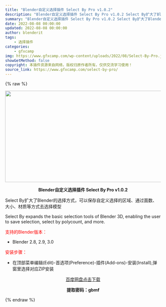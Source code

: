 ```yaml
---
title: "Blender自定义选择插件 Select By Pro v1.0.2"
description: "Blender自定义选择插件 Select By Pro v1.0.2 Select By扩大了Blender的选择方式，可以保存自定义选择的区域、通过面数、大小、材质等方式去选择模型 Select ..."
summary: "Blender自定义选择插件 Select By Pro v1.0.2 Select By扩大了Blender的选择方式，可以保存自定义选择的区域、通过面数、大小、材质等方式去选择模型 Select ..."
date: 2022-08-08 00:00:00
updated: 2022-08-08 00:00:00
author: blenderit
tags: 
    - 选择插件
categories:
    - gfxcamp
img: https://www.gfxcamp.com/wp-content/uploads/2022/08/Select-By-Pro.jpg
showGetMethod: false
copyright: 本插件资源来自网络，版权归原作者所有，仅供交流学习使用！
source_link: https://www.gfxcamp.com/select-by-pro/
---
```


{% raw %}
<div><p><img decoding="async" class="aligncenter size-full wp-image-105878" src="https://www.gfxcamp.com/wp-content/uploads/2022/08/Select-By-Pro.jpg" data-src="https://www.gfxcamp.com/wp-content/uploads/2022/08/Select-By-Pro.jpg" alt="" width="590" height="295" data-srcset="https://www.gfxcamp.com/wp-content/uploads/2022/08/Select-By-Pro.jpg 590w, https://www.gfxcamp.com/wp-content/uploads/2022/08/Select-By-Pro-150x75.jpg 150w" data-sizes="(max-width: 590px) 100vw, 590px"></p><p style="text-align: center;"><strong>Blender自定义选择插件 Select By Pro v1.0.2</strong></p><p>Select By扩大了Blender的选择方式，可以保存自定义选择的区域、通过面数、大小、材质等方式去选择模型</p><p>Select By expands the basic selection tools of Blender 3D, enabling the user to save selection, select by polycount, and more.</p><p style="text-align: left;"><span style="color: #ff0000;">支持的Blender版本：</span></p><ul>
<li style="text-align: left;">Blender 2.8, 2.9, 3.0</li>
</ul><p style="text-align: left;"><span style="color: #ff0000;">安装步骤：</span></p><ul>
<li>在顶部菜单编辑(Edit)-首选项(Preference)-插件(Add-ons)-安装(Install),弹窗里选择对应ZIP安装</li>
</ul><p style="text-align: center;"><a class="maxbutton-3 maxbutton maxbutton-baidu" target="_blank" rel="noopener" href="https://pan.baidu.com/s/1xoEAHdgyARl5TE3dVHkNBw?pwd=gbmf"><span class="mb-text">百度网盘点击下载</span></a></p><p style="text-align: center;"><strong>提取密码：gbmf</strong></p></div>
<div style="display: none">gfxcamp</div>
{% endraw %}